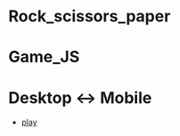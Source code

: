 # Rock_scissors_paper

# Game_JS

# Desktop <-> Mobile

- [play](https://alexdolz.github.io/Rock_Scissorss_Paper_game_JS/)
